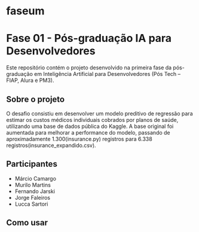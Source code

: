 # faseum
# Fase 01 - Pós-graduação IA para Desenvolvedores

Este repositório contém o projeto desenvolvido na primeira fase da pós-graduação em Inteligência Artificial para Desenvolvedores (Pós Tech – FIAP, Alura e PM3).

## Sobre o projeto

O desafio consistiu em desenvolver um modelo preditivo de regressão para estimar os custos médicos individuais cobrados por planos de saúde, utilizando uma base de dados pública do Kaggle. A base original foi aumentada para melhorar a performance do modelo, passando de aproximadamente 1.300(insurance.py) registros para 6.338 registros(insurance_expandido.csv).

## Participantes

- Márcio Camargo  
- Murilo Martins  
- Fernando Jarski  
- Jorge Faleiros  
- Lucca Sartori


## Como usar
